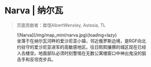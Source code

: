 # Narva | 纳尔瓦

> 页面贡献者：桀氓AlbertWensley, Astesia, TL

<figure markdown>
  ![Narva](/img/map_mini/narva.jpg){loading=lazy}
  <figcaption>坐落于在纳尔瓦河畔的爱沙尼亚小镇，邻近俄罗斯边境，是RGF向北约驻守的爱沙尼亚进军的高敏感地区。往日熙熙攘撰的城区现在已经人去楼空。地面部队必须时刻警惕在无数公寓楼窗口中神出鬼没的狙击手和反坦克步兵。</figcaption>
</figure>